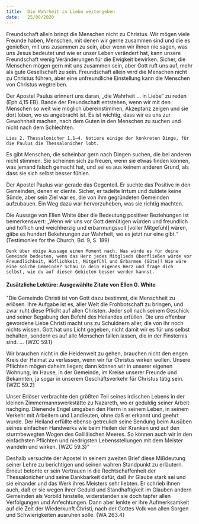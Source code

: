 ```yaml
---
title:  Die Wahrheit in Liebe weitergeben
date:   25/08/2020
---
```


Freundschaft allein bringt die Menschen nicht zu Christus. Wir mögen viele Freunde haben, Menschen, mit denen wir gerne zusammen sind und die es genießen, mit uns zusammen zu sein, aber wenn wir ihnen nie sagen, was uns Jesus bedeutet und wie er unser Leben verändert hat, kann unsere Freundschaft wenig Veränderungen für die Ewigkeit bewirken. Sicher, die Menschen mögen gern mit uns zusammen sein, aber Gott ruft uns auf, mehr als gute Gesellschaft zu sein. Freundschaft allein wird die Menschen nicht zu Christus führen, aber eine unfreundliche Einstellung kann die Menschen von Christus wegtreiben.

Der Apostel Paulus erinnert uns daran, „die Wahrheit ... in Liebe“ zu reden (Eph 4,15 EB). Bande der Freundschaft entstehen, wenn wir mit den Menschen so weit wie möglich übereinstimmen, Akzeptanz zeigen und sie dort loben, wo es angebracht ist. Es ist wichtig, dass wir es uns zur Gewohnheit machen, nach dem Guten in den Menschen zu suchen und nicht nach dem Schlechten.

`Lies 2. Thessalonicher 1,1–4. Notiere einige der konkreten Dinge, für die Paulus die Thessalonicher lobt.`

Es gibt Menschen, die scheinbar gern nach Dingen suchen, die bei anderen nicht stimmen. Sie scheinen sich zu freuen, wenn sie etwas finden können, was jemand falsch gemacht hat, und sei es aus keinem anderen Grund, als dass sie sich selbst besser fühlen.

Der Apostel Paulus war gerade das Gegenteil. Er suchte das Positive in den Gemeinden, denen er diente. Sicher, er tadelte Irrtum und duldete keine Sünde, aber sein Ziel war es, die von ihm gegründeten Gemeinden aufzubauen. Ein Weg dazu war hervorzuheben, was sie richtig machten.

Die Aussage von Ellen White über die Bedeutung positiver Beziehungen ist bemerkenswert: „Wenn wir uns vor Gott demütigen würden und freundlich und höflich und weichherzig und erbarmungsvoll [voller Mitgefühl] wären, gäbe es hundert Bekehrungen zur Wahrheit, wo es jetzt nur eine gibt.“ (Testimonies for the Church, Bd. 9, S. 189)

`Denk über obige Aussage einen Moment nach. Was würde es für deine Gemeinde bedeuten, wenn das Herz jedes Mitglieds überfließen würde vor Freundlichkeit, Höflichkeit, Mitgefühl und Erbarmen (Güte)? Wie wäre eine solche Gemeinde? Schau in dein eigenes Herz und frage dich selbst, wie du auf diesen Gebieten besser werden kannst.`

#### Zusätzliche Lektüre: Ausgewählte Zitate von Ellen G. White

"Die Gemeinde Christi ist von Gott dazu bestimmt, die Menschheit zu erlösen. Ihre Aufgabe ist es, aller Welt die Frohbotschaft zu bringen, und zwar ruht diese Pflicht auf allen Christen. Jeder soll nach seinem Geschick und seiner Begabung den Befehl des Heilandes erfüllen. Die uns offenbar gewordene Liebe Christi macht uns zu Schuldnern aller, die von ihr noch nichts wissen. Gott hat uns Licht gegeben, nicht damit wir es für uns selbst behalten, sondern es auf alle Menschen fallen lassen, die in der Finsternis sind. ... {WZC 59.1}

Wir brauchen nicht in die Heidenwelt zu gehen, brauchen nicht den engen Kreis der Heimat zu verlassen, wenn wir für Christus wirken wollen. Unsere Pflichten mögen daheim liegen; dann können wir in unserer eigenen Wohnung, im Hause, in der Gemeinde, im Kreise unserer Freunde und Bekannten, ja sogar in unserem Geschäftsverkehr für Christus tätig sein. {WZC 59.2}

Unser Erlöser verbrachte den größten Teil seines irdischen Lebens in der kleinen Zimmermannswerkstätte zu Nazareth, wo er geduldig seiner Arbeit nachging. Dienende Engel umgaben den Herrn in seinem Leben, in seinem Verkehr mit Arbeitern und Landleuten, ohne daß er erkannt und geehrt wurde. Der Heiland erfüllte ebenso getreulich seine Sendung beim Ausüben seines einfachen Handwerks wie beim Heilen der Kranken und auf den sturmbewegten Wogen des Galiläischen Meeres. So können auch wir in den einfachsten Pflichten und niedrigsten Lebensstellungen mit dem Meister wandeln und wirken. {WZC 59.3}"

Deshalb versuchte der Apostel in seinem zweiten Brief diese Mißdeutung seiner Lehre zu berichtigen und seinen wahren Standpunkt zu erläutern. Erneut betonte er sein Vertrauen in die Rechtschaffenheit der Thessalonicher und seine Dankbarkeit dafür, daß ihr Glaube stark sei und sie einander und das Werk ihres Meisters sehr liebten. Er schrieb ihnen auch, daß er sie wegen ihrer Geduld und Standhaftigkeit im Glauben andern Gemeinden als Vorbild hinstelle, widerstanden sie doch tapfer allen Verfolgungen und Anfechtungen. Dann aber lenkte er ihre Aufmerksamkeit auf die Zeit der Wiederkunft Christi, nach der Gottes Volk von allen Sorgen und Schwierigkeiten ausruhen solle. {WA 263.4}